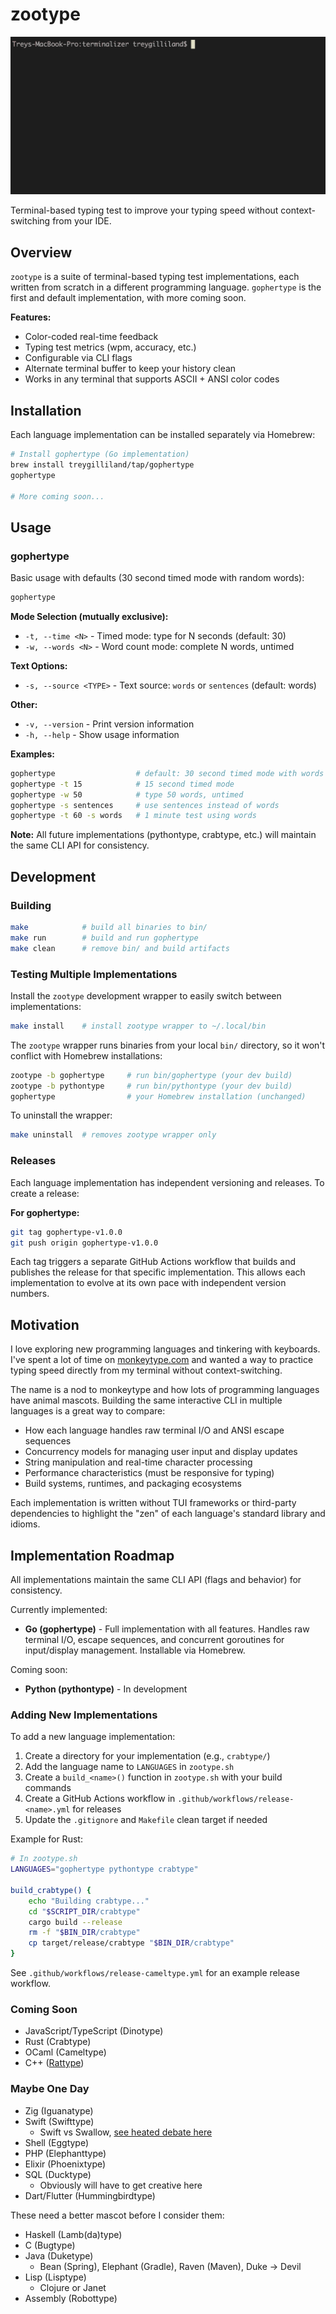 # zootype

![gophertype demo](images/gophertype.gif)

Terminal-based typing test to improve your typing speed without context-switching from your IDE.

## Overview

`zootype` is a suite of terminal-based typing test implementations, each written from scratch in a different programming language.
`gophertype` is the first and default implementation, with more coming soon.

**Features:**

- Color-coded real-time feedback
- Typing test metrics (wpm, accuracy, etc.)
- Configurable via CLI flags
- Alternate terminal buffer to keep your history clean
- Works in any terminal that supports ASCII + ANSI color codes

## Installation

Each language implementation can be installed separately via Homebrew:

```bash
# Install gophertype (Go implementation)
brew install treygilliland/tap/gophertype
gophertype

# More coming soon...
```

## Usage

### gophertype

Basic usage with defaults (30 second timed mode with random words):

```bash
gophertype
```

**Mode Selection (mutually exclusive):**

- `-t, --time <N>` - Timed mode: type for N seconds (default: 30)
- `-w, --words <N>` - Word count mode: complete N words, untimed

**Text Options:**

- `-s, --source <TYPE>` - Text source: `words` or `sentences` (default: words)

**Other:**

- `-v, --version` - Print version information
- `-h, --help` - Show usage information

**Examples:**

```bash
gophertype                  # default: 30 second timed mode with words
gophertype -t 15            # 15 second timed mode
gophertype -w 50            # type 50 words, untimed
gophertype -s sentences     # use sentences instead of words
gophertype -t 60 -s words   # 1 minute test using words
```

**Note:** All future implementations (pythontype, crabtype, etc.) will maintain the same CLI API for consistency.

## Development

### Building

```bash
make            # build all binaries to bin/
make run        # build and run gophertype
make clean      # remove bin/ and build artifacts
```

### Testing Multiple Implementations

Install the `zootype` development wrapper to easily switch between implementations:

```bash
make install    # install zootype wrapper to ~/.local/bin
```

The `zootype` wrapper runs binaries from your local `bin/` directory, so it won't conflict with Homebrew installations:

```bash
zootype -b gophertype     # run bin/gophertype (your dev build)
zootype -b pythontype     # run bin/pythontype (your dev build)
gophertype                # your Homebrew installation (unchanged)
```

To uninstall the wrapper:

```bash
make uninstall  # removes zootype wrapper only
```

### Releases

Each language implementation has independent versioning and releases. To create a release:

**For gophertype:**

```bash
git tag gophertype-v1.0.0
git push origin gophertype-v1.0.0
```

Each tag triggers a separate GitHub Actions workflow that builds and publishes the release for that specific implementation. This allows each implementation to evolve at its own pace with independent version numbers.

## Motivation

I love exploring new programming languages and tinkering with keyboards. I've spent a lot of time on [monkeytype.com](https://monkeytype.com/) and wanted a way to practice typing speed directly from my terminal without context-switching.

The name is a nod to monkeytype and how lots of programming languages have animal mascots. Building the same interactive CLI in multiple languages is a great way to compare:

- How each language handles raw terminal I/O and ANSI escape sequences
- Concurrency models for managing user input and display updates
- String manipulation and real-time character processing
- Performance characteristics (must be responsive for typing)
- Build systems, runtimes, and packaging ecosystems

Each implementation is written without TUI frameworks or third-party dependencies to highlight the "zen" of each language's standard library and idioms.

## Implementation Roadmap

All implementations maintain the same CLI API (flags and behavior) for consistency.

Currently implemented:

- **Go (gophertype)** - Full implementation with all features. Handles raw terminal I/O, escape sequences, and concurrent goroutines for input/display management. Installable via Homebrew.

Coming soon:

- **Python (pythontype)** - In development

### Adding New Implementations

To add a new language implementation:

1. Create a directory for your implementation (e.g., `crabtype/`)
2. Add the language name to `LANGUAGES` in `zootype.sh`
3. Create a `build_<name>()` function in `zootype.sh` with your build commands
4. Create a GitHub Actions workflow in `.github/workflows/release-<name>.yml` for releases
5. Update the `.gitignore` and `Makefile` clean target if needed

Example for Rust:

```sh
# In zootype.sh
LANGUAGES="gophertype pythontype crabtype"

build_crabtype() {
    echo "Building crabtype..."
    cd "$SCRIPT_DIR/crabtype"
    cargo build --release
    rm -f "$BIN_DIR/crabtype"
    cp target/release/crabtype "$BIN_DIR/crabtype"
}
```

See `.github/workflows/release-cameltype.yml` for an example release workflow.

### Coming Soon

- JavaScript/TypeScript (Dinotype)
- Rust (Crabtype)
- OCaml (Cameltype)
- C++ ([Rattype](https://news.ycombinator.com/item?id=44631253))

### Maybe One Day

- Zig (Iguanatype)
- Swift (Swifttype)
  - Swift vs Swallow, [see heated debate here](https://github.com/swiftlang/swift/issues/44791)
- Shell (Eggtype)
- PHP (Elephanttype)
- Elixir (Phoenixtype)
- SQL (Ducktype)
  - Obviously will have to get creative here
- Dart/Flutter (Hummingbirdtype)

These need a better mascot before I consider them:

- Haskell (Lamb(da)type)
- C (Bugtype)
- Java (Duketype)
  - Bean (Spring), Elephant (Gradle), Raven (Maven), Duke -> Devil
- Lisp (Lisptype)
  - Clojure or Janet
- Assembly (Robottype)
